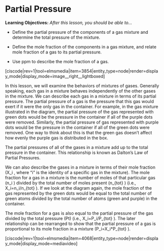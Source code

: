 # Partial Pressure


**Learning Objectives:** _After this lesson, you should be able to…_

* Define the partial pressure of the components of a gas mixture and determine the total pressure of the mixture.

* Define the mole fraction of the components in a gas mixture, and relate mole fraction of a gas to its partial pressure.

* Use ppm to describe the mole fraction of a gas.

[ciscode|rev=1|tool=elmsmedia|item=3854|entity_type=node|render=display_mode|display_mode=image__right__lightboxed]

In this lesson, we will examine the behaviors of mixtures of gases. Generally speaking, each gas in a mixture behaves independently of the other gases in the mixture. We can describe each gas in a mixture in terms of its partial pressure. The partial pressure of a gas is the pressure that this gas would exert if it were the only gas in the container. For example, in the gas mixture illustrated in the diagram, the partial pressure of the gas represented with green dots would be the pressure in the container if all of the purple dots were removed. Similarly, the partial pressure of gas represented with purple dots would be the pressure in the container if all of the green dots were removed. One way to think about this is that the green gas doesn’t affect how evenly the purple gas is distributed in the box.

The partial pressures of all of the gases in a mixture add up to the total pressure in the container. This relationship is known as Dalton’s Law of Partial Pressures. 

We can also describe the gases in a mixture in terms of their mole fraction (<lrn-math>X_i</lrn-math> , where “i” is the identity of a specific gas in the mixture). The mole fraction for a gas in a mixture is the number of moles of that particular gas (<lrn-math>n_i</lrn-math> ) divided by the total number of moles present (<lrn-math>n_{tot}</lrn-math> ) (i.e., <lrn-math>X_i=n_i/n_{tot}</lrn-math> ). If we look at the diagram again, the mole fraction of the gas represented by the green dots would be equal to the total number of green atoms divided by the total number of atoms (green and purple) in the container. 

The mole fraction for a gas is also equal to the partial pressure of the gas divided by the total pressure (Pt) (i.e., <lrn-math>X_i=P_i/P_{tot}</lrn-math> ). The later relationship can be rearranged to show that the partial pressure of a gas is proportional to its mole fraction in a mixture (<lrn-math>P_i=X_i*P_{tot}</lrn-math> ). 


[ciscode|rev=1|tool=elmsmedia|item=4068|entity_type=node|render=display_mode|display_mode=mediavideo]

 
